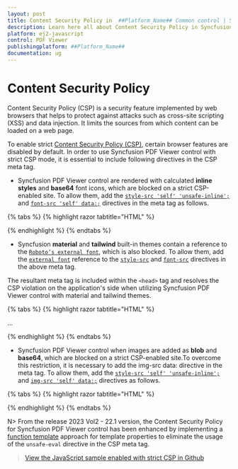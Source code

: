 ```yaml
---
layout: post
title: Content Security Policy in  ##Platform_Name## Common control | Syncfusion
description: Learn here all about Content Security Policy in Syncfusion  ##Platform_Name##  Common control of Syncfusion Essential JS 2 and more.
platform: ej2-javascript
control: PDF Viewer
publishingplatform: ##Platform_Name##
documentation: ug
---
```


# Content Security Policy

Content Security Policy (CSP) is a security feature implemented by web browsers that helps to protect against attacks such as cross-site scripting (XSS) and data injection. It limits the sources from which content can be loaded on a web page.

To enable strict [Content Security Policy (CSP)](https://csp.withgoogle.com/docs/strict-csp.html), certain browser features are disabled by default. In order to use Syncfusion PDF Viewer control with strict CSP mode, it is essential to include following directives in the CSP meta tag.

* Syncfusion PDF Viewer control are rendered with calculated **inline styles** and **base64** font icons, which are blocked on a strict CSP-enabled site. To allow them, add the [`style-src 'self' 'unsafe-inline';`](https://developer.mozilla.org/en-US/docs/Web/HTTP/Headers/Content-Security-Policy/style-src) and [`font-src 'self' data:;`](https://developer.mozilla.org/en-US/docs/Web/HTTP/Headers/Content-Security-Policy/font-src) directives in the meta tag as follows.

{% tabs %}
{% highlight razor tabtitle="HTML" %}

<meta http-equiv="Content-Security-Policy" content="default-src 'self';
    style-src 'self' 'unsafe-inline';
    font-src 'self'  data:;" />

{% endhighlight %}
{% endtabs %}

* Syncfusion **material** and **tailwind** built-in themes contain a reference to the [`Roboto’s external font`](https://fonts.googleapis.com/css?family=Roboto:400,500), which is also blocked. To allow them, add the [`external font`](https://fonts.googleapis.com/css?family=Roboto:400,500) reference to the [`style-src`](https://developer.mozilla.org/en-US/docs/Web/HTTP/Headers/Content-Security-Policy/style-src) and [`font-src`](https://developer.mozilla.org/en-US/docs/Web/HTTP/Headers/Content-Security-Policy/font-src) directives in the above meta tag.

The resultant meta tag is included within the `<head>` tag and resolves the CSP violation on the application's side when utilizing Syncfusion PDF Viewer control with material and tailwind themes.

{% tabs %}
{% highlight razor tabtitle="HTML" %}

<head>
    ...
    <meta http-equiv="Content-Security-Policy" content="default-src 'self';
    style-src 'self' https://fonts.googleapis.com/ 'unsafe-inline';
    font-src 'self' https://fonts.googleapis.com/ https://fonts.gstatic.com/ data:;" />
</head>

{% endhighlight %}
{% endtabs %}

* Syncfusion PDF Viewer control when images are added as **blob** and **base64**, which are blocked on a strict CSP-enabled site.To overcome this restriction, it is necessary to add the img-src data: directive in the meta tag. To allow them, add the  [`style-src 'self' 'unsafe-inline';`](https://developer.mozilla.org/en-US/docs/Web/HTTP/Headers/Content-Security-Policy/style-src) and [`img-src 'self' data:;`](https://developer.mozilla.org/en-US/docs/Web/HTTP/Headers/Content-Security-Policy/img-src) directives as follows.

{% tabs %}
{% highlight razor tabtitle="HTML" %}
<head>
    <meta http-equiv="Content-Security-Policy" content="script-src 'self';
    style-src 'self' https://fonts.googleapis.com/ 'unsafe-inline' 'unsafe-eval';
    img-src 'self' data: https: blob: 'unsafe-inline'; object-src 'self'" />
</head>
{% endhighlight %}
{% endtabs %}

N> From the release 2023 Vol2 - 22.1 version, the Content Security Policy for Syncfusion PDF Viewer control has been enhanced by implementing a [function template](../template#function-template) approach for template properties to eliminate the usage of the `unsafe-eval` directive in the CSP meta tag.

> [View the JavaScript sample enabled with strict CSP in Github](https://github.com/SyncfusionExamples/ej2-javascript-csp-example)